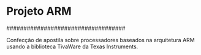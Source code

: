 # Projeto ARM
###################################

 Confecção de apostila sobre processadores baseados na arquitetura ARM usando a biblioteca TivaWare da Texas Instruments.
